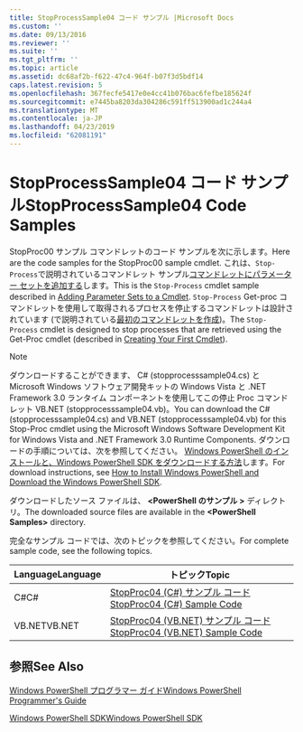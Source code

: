 ```yaml
---
title: StopProcessSample04 コード サンプル |Microsoft Docs
ms.custom: ''
ms.date: 09/13/2016
ms.reviewer: ''
ms.suite: ''
ms.tgt_pltfrm: ''
ms.topic: article
ms.assetid: dc68af2b-f622-47c4-964f-b07f3d5bdf14
caps.latest.revision: 5
ms.openlocfilehash: 367fecfe5417e0e4cc41b076bac6fefbe185624f
ms.sourcegitcommit: e7445ba8203da304286c591ff513900ad1c244a4
ms.translationtype: MT
ms.contentlocale: ja-JP
ms.lasthandoff: 04/23/2019
ms.locfileid: "62081191"
---
```

# <a name="stopprocesssample04-code-samples"></a><span data-ttu-id="c19b2-102">StopProcessSample04 コード サンプル</span><span class="sxs-lookup"><span data-stu-id="c19b2-102">StopProcessSample04 Code Samples</span></span>

<span data-ttu-id="c19b2-103">StopProc00 サンプル コマンドレットのコード サンプルを次に示します。</span><span class="sxs-lookup"><span data-stu-id="c19b2-103">Here are the code samples for the StopProc00 sample cmdlet.</span></span> <span data-ttu-id="c19b2-104">これは、`Stop-Process`で説明されているコマンドレット サンプル[コマンドレットにパラメーター セットを追加する](../cmdlet/adding-parameter-sets-to-a-cmdlet.md)します。</span><span class="sxs-lookup"><span data-stu-id="c19b2-104">This is the `Stop-Process` cmdlet sample described in [Adding Parameter Sets to a Cmdlet](../cmdlet/adding-parameter-sets-to-a-cmdlet.md).</span></span> <span data-ttu-id="c19b2-105">`Stop-Process` Get-proc コマンドレットを使用して取得されるプロセスを停止するコマンドレットは設計されています (で説明されている[最初のコマンドレットを作成](../cmdlet/creating-a-cmdlet-without-parameters.md))。</span><span class="sxs-lookup"><span data-stu-id="c19b2-105">The `Stop-Process` cmdlet is designed to stop processes that are retrieved using the Get-Proc cmdlet (described in [Creating Your First Cmdlet](../cmdlet/creating-a-cmdlet-without-parameters.md)).</span></span>

> [!NOTE]
> <span data-ttu-id="c19b2-106">ダウンロードすることができます、 C# (stopprocesssample04.cs) と Microsoft Windows ソフトウェア開発キットの Windows Vista と .NET Framework 3.0 ランタイム コンポーネントを使用してこの停止 Proc コマンドレット VB.NET (stopprocesssample04.vb)。</span><span class="sxs-lookup"><span data-stu-id="c19b2-106">You can download the C# (stopprocesssample04.cs) and VB.NET (stopprocesssample04.vb) for this Stop-Proc cmdlet using the Microsoft Windows Software Development Kit for Windows Vista and .NET Framework 3.0 Runtime Components.</span></span> <span data-ttu-id="c19b2-107">ダウンロードの手順については、次を参照してください。 [Windows PowerShell のインストールと、Windows PowerShell SDK をダウンロードする方法](/powershell/developer/installing-the-windows-powershell-sdk)します。</span><span class="sxs-lookup"><span data-stu-id="c19b2-107">For download instructions, see [How to Install Windows PowerShell and Download the Windows PowerShell SDK](/powershell/developer/installing-the-windows-powershell-sdk).</span></span>
>
> <span data-ttu-id="c19b2-108">ダウンロードしたソース ファイルは、  **\<PowerShell のサンプル >** ディレクトリ。</span><span class="sxs-lookup"><span data-stu-id="c19b2-108">The downloaded source files are available in the **\<PowerShell Samples>** directory.</span></span>

<span data-ttu-id="c19b2-109">完全なサンプル コードでは、次のトピックを参照してください。</span><span class="sxs-lookup"><span data-stu-id="c19b2-109">For complete sample code, see the following topics.</span></span>

|<span data-ttu-id="c19b2-110">Language</span><span class="sxs-lookup"><span data-stu-id="c19b2-110">Language</span></span>|<span data-ttu-id="c19b2-111">トピック</span><span class="sxs-lookup"><span data-stu-id="c19b2-111">Topic</span></span>|
|--------------|-----------|
|<span data-ttu-id="c19b2-112">C#</span><span class="sxs-lookup"><span data-stu-id="c19b2-112">C#</span></span>|[<span data-ttu-id="c19b2-113">StopProc04 (C#) サンプル コード</span><span class="sxs-lookup"><span data-stu-id="c19b2-113">StopProc04 (C#) Sample Code</span></span>](./stopprocesssample04-csharp-sample-code.md)|
|<span data-ttu-id="c19b2-114">VB.NET</span><span class="sxs-lookup"><span data-stu-id="c19b2-114">VB.NET</span></span>|[<span data-ttu-id="c19b2-115">StopProc04 (VB.NET) サンプル コード</span><span class="sxs-lookup"><span data-stu-id="c19b2-115">StopProc04 (VB.NET) Sample Code</span></span>](./stopprocesssample04-vb-net-sample-code.md)|

## <a name="see-also"></a><span data-ttu-id="c19b2-116">参照</span><span class="sxs-lookup"><span data-stu-id="c19b2-116">See Also</span></span>

[<span data-ttu-id="c19b2-117">Windows PowerShell プログラマー ガイド</span><span class="sxs-lookup"><span data-stu-id="c19b2-117">Windows PowerShell Programmer's Guide</span></span>](./windows-powershell-programmer-s-guide.md)

[<span data-ttu-id="c19b2-118">Windows PowerShell SDK</span><span class="sxs-lookup"><span data-stu-id="c19b2-118">Windows PowerShell SDK</span></span>](../windows-powershell-reference.md)